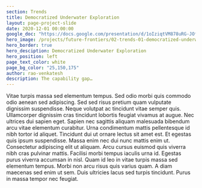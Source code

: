 ```yaml
---
section: Trends
title: Democratized Underwater Exploration
layout: page-project-slide
date: 2020-12-01 00:00:00
google_doc: "https://docs.google.com/presentation/d/1oIziqtVM878uRG-JOfrQNvGFsQWKP_S_W8cLkhQlXvA/edit#slide=id.g8f42444074_0_15"
hero_image: /projects/future-frontiers/02-trends-01-democratized-underwater-exploration-02.jpg
hero_border: true
hero_desciption: Democratized Underwater Exploration
hero_position: left
page_text_color: white
page_bg_color: "25,150,175"
author: rao-venkatesh
description: The capability gap…
---
```

Vitae turpis massa sed elementum tempus. Sed odio morbi quis commodo odio aenean sed adipiscing. Sed sed risus pretium quam vulputate dignissim suspendisse. Neque volutpat ac tincidunt vitae semper quis. Ullamcorper dignissim cras tincidunt lobortis feugiat vivamus at augue. Nec ultrices dui sapien eget. Sapien nec sagittis aliquam malesuada bibendum arcu vitae elementum curabitur. Urna condimentum mattis pellentesque id nibh tortor id aliquet. Tincidunt dui ut ornare lectus sit amet est. Et egestas quis ipsum suspendisse. Massa enim nec dui nunc mattis enim ut. Consectetur adipiscing elit ut aliquam. Arcu cursus euismod quis viverra nibh cras pulvinar mattis. Facilisi morbi tempus iaculis urna id. Egestas purus viverra accumsan in nisl. Quam id leo in vitae turpis massa sed elementum tempus. Morbi non arcu risus quis varius quam. A diam maecenas sed enim ut sem. Duis ultricies lacus sed turpis tincidunt. Purus in massa tempor nec feugiat.